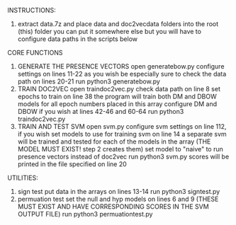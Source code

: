 INSTRUCTIONS:

1. extract data.7z and place data and doc2vecdata folders into the root (this) folder
      you can put it somewhere else but you will have to configure data paths in the scripts below

CORE FUNCTIONS
1. GENERATE THE PRESENCE VECTORS
   open generatebow.py
   configure settings on lines 11-22 as you wish
      be especially sure to check the data path on lines 20-21
   run python3 generatebow.py
2. TRAIN DOC2VEC
   open traindoc2vec.py
   check data path on line 8
   set epochs to train on line 38
      the program will train both DM and DBOW models for all epoch numbers placed in this array
   configure DM and DBOW if you wish at lines 42-46 and 60-64
   run python3 traindoc2vec.py
3. TRAIN AND TEST SVM
   open svm.py
   configure svm settings on line 112, if you wish
   set models to use for training svm on line 14
      a separate svm will be trained and tested for each of the models in the array (THE MODEL MUST EXIST! step 2 creates them)
         set model to "naive" to run presence vectors instead of doc2vec
   run python3 svm.py
      scores will be printed in the file specified on line 20

UTILITIES:
1. sign test
   put data in the arrays on lines 13-14
   run python3 signtest.py
2. permuation test
   set the null and hyp models on lines 6 and 9 (THESE MUST EXIST AND HAVE CORRESPONDING SCORES IN THE SVM OUTPUT FILE)
   run python3 permuationtest.py
   